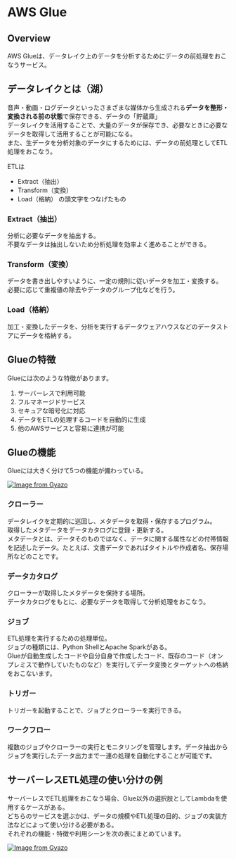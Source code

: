 # AWS Glue

## Overview

AWS Glueは、データレイク上のデータを分析するためにデータの前処理をおこなうサービス。

## データレイクとは（湖）

音声・動画・ログデータといったさまざまな媒体から生成される**データを整形・変換される前の状態**で保存できる、データの「貯蔵庫」  
データレイクを活用することで、大量のデータが保存でき、必要なときに必要なデータを取得して活用することが可能になる。  
また、生データを分析対象のデータにするためには、データの前処理としてETL処理をおこなう。

ETLは

- Extract（抽出）
- Transform（変換）
- Load（格納）
の頭文字をつなげたもの

### Extract（抽出）

分析に必要なデータを抽出する。  
不要なデータは抽出しないため分析処理を効率よく進めることができる。

### Transform（変換）

データを書き出しやすいように、一定の規則に従いデータを加工・変換する。  
必要に応じて重複値の除去やデータのグループ化などを行う。

### Load（格納）

加工・変換したデータを、分析を実行するデータウェアハウスなどのデータストアにデータを格納する。

## Glueの特徴

Glueには次のような特徴があります。

1. サーバーレスで利用可能
2. フルマネージドサービス
3. セキュアな暗号化に対応
4. データをETLの処理するコードを自動的に生成
5. 他のAWSサービスと容易に連携が可能

## Glueの機能

Glueには大きく分けて5つの機能が備わっている。

[![Image from Gyazo](https://i.gyazo.com/ff99c038731592469304311885ddd065.png)](https://gyazo.com/ff99c038731592469304311885ddd065)

### クローラー

データレイクを定期的に巡回し、メタデータを取得・保存するプログラム。  
取得したメタデータをデータカタログに登録・更新する。  
メタデータとは、データそのものではなく、データに関する属性などの付帯情報を記述したデータ。たとえば、文書データであればタイトルや作成者名、保存場所などのことです。

### データカタログ

クローラーが取得したメタデータを保持する場所。  
データカタログをもとに、必要なデータを取得して分析処理をおこなう。

### ジョブ

ETL処理を実行するための処理単位。  
ジョブの種類には、Python ShellとApache Sparkがある。  
Glueが自動生成したコードや自分自身で作成したコード、既存のコード（オンプレミスで動作していたものなど）を実行してデータ変換とターゲットへの格納をおこないます。

### トリガー

トリガーを起動することで、ジョブとクローラーを実行できる。

### ワークフロー

複数のジョブやクローラーの実行とモニタリングを管理します。データ抽出からジョブを実行したデータ出力まで一連の処理を自動化することが可能です。

## サーバーレスETL処理の使い分けの例

サーバーレスでETL処理をおこなう場合、Glue以外の選択肢としてLambdaを使用するケースがある。  
どちらのサービスを選ぶかは、データの規模やETL処理の目的、ジョブの実装方法などによって使い分ける必要がある。  
それぞれの機能・特徴や利用シーンを次の表にまとめています。

[![Image from Gyazo](https://i.gyazo.com/259f7f4b069aa200febf29b5cd564878.png)](https://gyazo.com/259f7f4b069aa200febf29b5cd564878)
